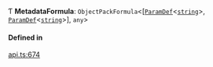 Ƭ **MetadataFormula**: `ObjectPackFormula`<[[`ParamDef`](../interfaces/ParamDef.md)<[`string`](../enums/Type.md#string)\>, [`ParamDef`](../interfaces/ParamDef.md)<[`string`](../enums/Type.md#string)\>], `any`\>

#### Defined in

[api.ts:674](https://github.com/coda/packs-sdk/blob/main/api.ts#L674)
